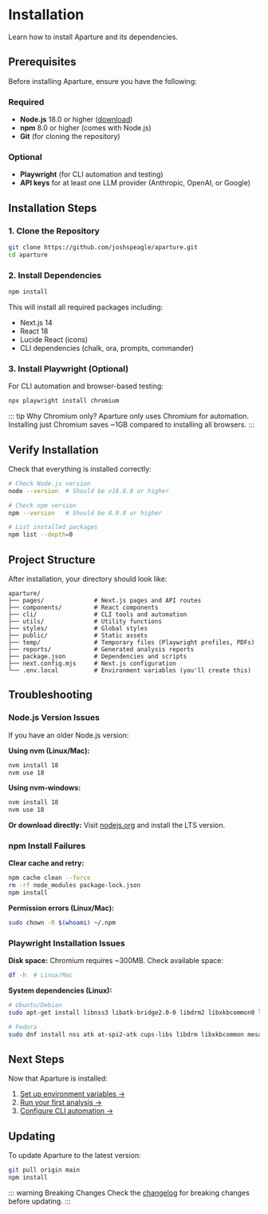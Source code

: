 # Installation

Learn how to install Aparture and its dependencies.

## Prerequisites

Before installing Aparture, ensure you have the following:

### Required

- **Node.js** 18.0 or higher ([download](https://nodejs.org))
- **npm** 8.0 or higher (comes with Node.js)
- **Git** (for cloning the repository)

### Optional

- **Playwright** (for CLI automation and testing)
- **API keys** for at least one LLM provider (Anthropic, OpenAI, or Google)

## Installation Steps

### 1. Clone the Repository

```bash
git clone https://github.com/joshspeagle/aparture.git
cd aparture
```

### 2. Install Dependencies

```bash
npm install
```

This will install all required packages including:

- Next.js 14
- React 18
- Lucide React (icons)
- CLI dependencies (chalk, ora, prompts, commander)

### 3. Install Playwright (Optional)

For CLI automation and browser-based testing:

```bash
npx playwright install chromium
```

::: tip Why Chromium only?
Aparture only uses Chromium for automation. Installing just Chromium saves ~1GB compared to installing all browsers.
:::

## Verify Installation

Check that everything is installed correctly:

```bash
# Check Node.js version
node --version  # Should be v18.0.0 or higher

# Check npm version
npm --version   # Should be 8.0.0 or higher

# List installed packages
npm list --depth=0
```

## Project Structure

After installation, your directory should look like:

```
aparture/
├── pages/              # Next.js pages and API routes
├── components/         # React components
├── cli/                # CLI tools and automation
├── utils/              # Utility functions
├── styles/             # Global styles
├── public/             # Static assets
├── temp/               # Temporary files (Playwright profiles, PDFs)
├── reports/            # Generated analysis reports
├── package.json        # Dependencies and scripts
├── next.config.mjs     # Next.js configuration
└── .env.local          # Environment variables (you'll create this)
```

## Troubleshooting

### Node.js Version Issues

If you have an older Node.js version:

**Using nvm (Linux/Mac):**

```bash
nvm install 18
nvm use 18
```

**Using nvm-windows:**

```bash
nvm install 18
nvm use 18
```

**Or download directly:**
Visit [nodejs.org](https://nodejs.org) and install the LTS version.

### npm Install Failures

**Clear cache and retry:**

```bash
npm cache clean --force
rm -rf node_modules package-lock.json
npm install
```

**Permission errors (Linux/Mac):**

```bash
sudo chown -R $(whoami) ~/.npm
```

### Playwright Installation Issues

**Disk space:**
Chromium requires ~300MB. Check available space:

```bash
df -h  # Linux/Mac
```

**System dependencies (Linux):**

```bash
# Ubuntu/Debian
sudo apt-get install libnss3 libatk-bridge2.0-0 libdrm2 libxkbcommon0 libgbm1

# Fedora
sudo dnf install nss atk at-spi2-atk cups-libs libdrm libxkbcommon mesa-libgbm
```

## Next Steps

Now that Aparture is installed:

1. [Set up environment variables →](/getting-started/setup)
2. [Run your first analysis →](/getting-started/quick-start)
3. [Configure CLI automation →](/user-guide/cli-automation)

## Updating

To update Aparture to the latest version:

```bash
git pull origin main
npm install
```

::: warning Breaking Changes
Check the [changelog](https://github.com/joshspeagle/aparture/blob/main/CHANGELOG.md) for breaking changes before updating.
:::
